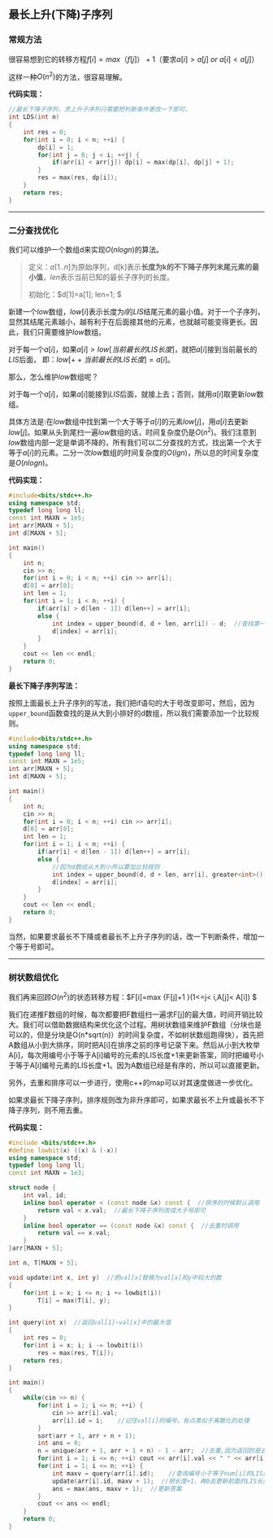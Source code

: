 ## 最长上升(下降)子序列

### 常规方法

很容易想到它的转移方程$f[i]=max（f[j]）+1 ​$（要求$a[i]>a[j] \ or \ a[i] < a[j]​$）

这样一种$O(n^2 )​$的方法，很容易理解。

**代码实现：**

```cpp
//最长下降子序列，求上升子序列只需要把判断条件更改一下即可。
int LDS(int n)
{
    int res = 0;
    for(int i = 0; i < n; ++i) {
        dp[i] = 1;
        for(int j = 0; j < i; ++j) {
            if(arr[i] < arr[j]) dp[i] = max(dp[i], dp[j] + 1);
        }
        res = max(res, dp[i]);
    }
    return res;
}
```

***

### 二分查找优化

我们可以维护一个数组d来实现$O(nlogn)​$的算法。

>定义：$a[1..n]$为原始序列，d[k]表示**长度为k的不下降子序列末尾元素的最小值**，$len$表示当前已知的最长子序列的长度。
>
>初始化：$d[1]=a[1]; len=1; $

新建一个$low$数组，$low[i]$表示长度为$i$的$LIS$结尾元素的最小值。对于一个子序列，显然其结尾元素越小，越有利于在后面接其他的元素，也就越可能变得更长。因此，我们只需要维护$low$数组。

对于每一个$a[i]$，如果$a[i] > low[当前最长的LIS长度]$，就把$a[i]$接到当前最长的$LIS$后面，                                         即：$low[++当前最长的LIS长度]=a[i]$。

那么，怎么维护$low$数组呢？ 

对于每一个$a[i]$，如果$a[i]$能接到$LIS$后面，就接上去；否则，就用$a[i]$取更新$low$数组。

具体方法是:在$low$数组中找到第一个大于等于$a[i]$的元素$low[j]$，用$a[i]$去更新$low[j]$。如果从头到尾扫一遍$low$数组的话，时间复杂度仍是$O(n^2)$。我们注意到$low$数组内部一定是单调不降的，所有我们可以二分查找的方式，找出第一个大于等于$a[i]$的元素。二分一次$low$数组的时间复杂度的$O(lgn)$，所以总的时间复杂度是$O(nlogn)$。

**代码实现：**

```cpp
#include<bits/stdc++.h>
using namespace std;
typedef long long ll;
const int MAXN = 1e5;
int arr[MAXN + 5];
int d[MAXN + 5];

int main()
{
    int n;
    cin >> n;
    for(int i = 0; i < n; ++i) cin >> arr[i];
    d[0] = arr[0];
    int len = 1;
    for(int i = 1; i < n; ++i) {
        if(arr[i] > d[len - 1]) d[len++] = arr[i];
        else {
            int index = upper_bound(d, d + len, arr[i]) - d;  //查找第一个大于等于key值的数的位置
            d[index] = arr[i];
        }
    }
    cout << len << endl;
    return 0;
}
```



**最长下降子序列写法：**

按照上面最长上升子序列的写法，我们把if语句的大于号改变即可，然后，因为`upper_bound`函数查找的是从大到小排好的d数组，所以我们需要添加一个比较规则。

```cpp
#include<bits/stdc++.h>
using namespace std;
typedef long long ll;
const int MAXN = 1e5;
int arr[MAXN + 5];
int d[MAXN + 5];

int main()
{
    int n;
    cin >> n;
    for(int i = 0; i < n; ++i) cin >> arr[i];
    d[0] = arr[0];
    int len = 1;
    for(int i = 1; i < n; ++i) {
        if(arr[i] < d[len - 1]) d[len++] = arr[i];
        else {
            //因为d数组从大到小所以要加比较规则
            int index = upper_bound(d, d + len, arr[i], greater<int>()) - d; 
            d[index] = arr[i];
        }
    }
    cout << len << endl;
    return 0;
}
```

当然，如果要求最长不下降或者最长不上升子序列的话，改一下判断条件，增加一个等于号即可。

***

### 树状数组优化

我们再来回顾$O(n^2)$的状态转移方程：$F[i]=max \{F[j]+1 \}(1<=j< i,A[j]< A[i]) $

我们在递推F数组的时候，每次都要把F数组扫一遍求F[j]的最大值，时间开销比较大。我们可以借助数据结构来优化这个过程。用树状数组来维护F数组（分块也是可以的，但是分块是O(n*sqrt(n)）的时间复杂度，不如树状数组跑得快），首先把A数组从小到大排序，同时把A[i]在排序之前的序号记录下来。然后从小到大枚举A[i]，每次用编号小于等于A[i]编号的元素的LIS长度+1来更新答案，同时把编号小于等于A[i]编号元素的LIS长度+1。因为A数组已经是有序的，所以可以直接更新。



另外，去重和排序可以一步进行，使用c++的map可以对其速度做进一步优化。

如果求最长下降子序列，排序规则改为非升序即可，如果求最长不上升或最长不下降子序列，则不用去重。

**代码实现：**

```cpp
#include <bits/stdc++.h>
#define lowbit(x) ((x) & (-x))
using namespace std;
typedef long long ll;
const int MAXN = 1e3;

struct node {
    int val, id;
    inline bool operator < (const node &x) const {  //排序的时候默认调用
        return val < x.val;  //最长下降子序列改成大于号即可
    }
    inline bool operator == (const node &x) const {  //去重时调用
        return val == x.val;
    }
}arr[MAXN + 5];

int n, T[MAXN + 5];

void update(int x, int y)  //把val[x]替换为val[x]和y中较大的数
{
    for(int i = x; i <= n; i += lowbit(i))
        T[i] = max(T[i], y);
}

int query(int x)  //返回val[1]~val[x]中的最大值
{
    int res = 0;
    for(int i = x; i; i -= lowbit(i))
        res = max(res, T[i]);
    return res;
}

int main()
{
    while(cin >> n) {
        for(int i = 1; i <= n; ++i) {
            cin >> arr[i].val;  
            arr[i].id = i;    //记住val[i]的编号，有点类似于离散化的处理
        }
        sort(arr + 1, arr + n + 1);
        int ans = 0;
        n = unique(arr + 1, arr + 1 + n) - 1 - arr;  //去重,因为返回的是去重后的后一个地址，我们从1开始计算，所以要多减一个1对应
        for(int i = 1; i <= n; ++i) cout << arr[i].val << " " << arr[i].id << endl;
        for(int i = 1; i <= n; ++i) {
            int maxv = query(arr[i].id);    //查询编号小于等于num[i]的LIS最大长度
            update(arr[i].id, maxv + 1);  //把长度+1，再0去更新前面的LIS长度
            ans = max(ans, maxv + 1);  //更新答案
        }
        cout << ans << endl;
    }    
    return 0;
}
```











